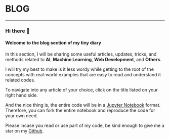 # BLOG 
---
### Hi there 👋
#### Welcome to the blog section of my tiny diary

In this section, I will be sharing some useful articles, updates, tricks, and methods related to **AI**, **Machine Learning**, **Web Development**, and **Others**.

I will try my best to make is it less wordy while getting to the root of the concepts with real-world examples that are easy to read and understand it related codes. 

To navigate into any article of your choice, click on the title listed on your right hand side.

And the nice thing is, the entire code will be in a [Jupyter Notebook](https://jupyter.org/) format. Therefore, you can fork the entire notebook and reproduce the code for your own need. 

Please incase you read or use part of my code, be kind enough to give me a star on my [Github](https://github.com/mbjallow6/mbjallow6). 


